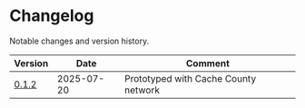 # Changelog

Notable changes and version history.

| Version | Date  | Comment |
|---------|-------|-------|
| [0.1.2](https://github.com/wsp-sag/network_wrangler/releases/tag/0.1.2) | 2025-07-20 | Prototyped with Cache County network |
